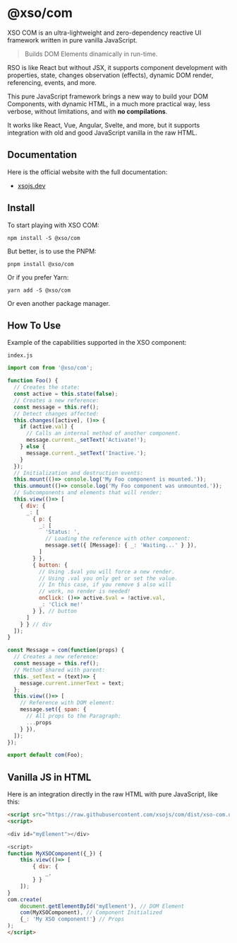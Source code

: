 
# @xso/com

XSO COM is an ultra-lightweight and zero-dependency reactive UI framework written in pure vanilla JavaScript.

> Builds DOM Elements dinamically in run-time.

RSO is like React but without JSX, it supports component development with properties, state, changes observation (effects), dynamic DOM render, referencing, events, and more.

This pure JavaScript framework brings a new way to build your DOM Components, with dynamic HTML, in a much more practical way, less verbose, without limitations, and with **no compilations**.

It works like React, Vue, Angular, Svelte, and more, but it supports integration with old and good JavaScript vanilla in the raw HTML.

## Documentation

Here is the official website with the full documentation:

- [xsojs.dev](https://www.xsojs.dev/framework/com)

## Install

To start playing with XSO COM:

`npm install -S @xso/com`

But better, is to use the PNPM:

`pnpm install @xso/com`

Or if you prefer Yarn:

`yarn add -S @xso/com`

Or even another package manager.

## How To Use

Example of the capabilities supported in the XSO component:

`index.js`

```javascript
import com from '@xso/com';

function Foo() {
  // Creates the state:
  const active = this.state(false);
  // Creates a new reference:
  const message = this.ref();
  // Detect changes affected:
  this.changes([active], ()=> {
    if (active.val) {
      // Calls an internal method of another component.
      message.current._setText('Activate!');
    } else {
      message.current._setText('Inactive.');
    }
  });
  // Initialization and destruction events:
  this.mount(()=> console.log('My Foo component is mounted.'));
  this.unmount(()=> console.log('My Foo component was unmounted.'));
  // Subcomponents and elements that will render:
  this.view(()=> [
    { div: {
      _: [
        { p: {
          _: [
            'Status: ',
            // Loading the reference with other component:
            message.set({ [Message]: { _: 'Waiting...' } }),
          ]
        } },
        { button: {
          // Using .$val you will force a new render.
          // Using .val you only get or set the value.
          // In this case, if you remove $ also will 
          // work, no render is needed!
          onClick: ()=> active.$val = !active.val,
          _: 'Click me!'
        } }, // button
      ]
    } } // div
  ]);
}

const Message = com(function(props) {
  // Creates a new reference:
  const message = this.ref();
  // Method shared with parent:
  this._setText = (text)=> {
    message.current.innerText = text;
  };
  this.view(()=> [
    // Reference with DOM element:
    message.set({ span: {
      // All props to the Paragraph:
      ...props
    } }),
  ]);
});

export default com(Foo);
```

## Vanilla JS in HTML

Here is an integration directly in the raw HTML with pure JavaScript, like this:

```html
<script src="https://raw.githubusercontent.com/xsojs/com/dist/xso-com.umd.js"></script>
<script>

<div id="myElement"></div>

<script>
function MyXSOComponent({_}) {
    this.view(()=> [
        { div: {
            _,
        } }
    ]);
}
com.create(
    document.getElementById('myElement'), // DOM Element
    com(MyXSOComponent), // Component Initialized
    {_: 'My XSO component!'} // Props
);
</script>
```
